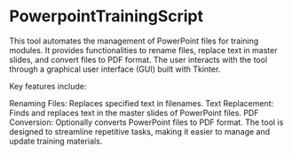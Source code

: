 # PowerpointTrainingScript
This tool automates the management of PowerPoint files for training modules. It provides functionalities to rename files, replace text in master slides, and convert files to PDF format. The user interacts with the tool through a graphical user interface (GUI) built with Tkinter.

Key features include:

Renaming Files: Replaces specified text in filenames.
Text Replacement: Finds and replaces text in the master slides of PowerPoint files.
PDF Conversion: Optionally converts PowerPoint files to PDF format.
The tool is designed to streamline repetitive tasks, making it easier to manage and update training materials.
